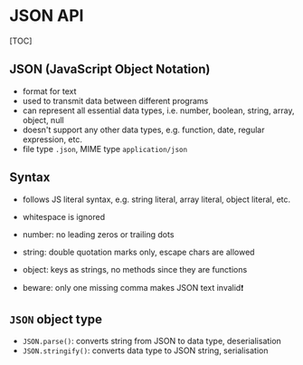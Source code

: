 # JSON API

[TOC]

## JSON (JavaScript Object Notation)

- format for text
- used to transmit data between different programs
- can represent all essential data types, i.e. number, boolean, string, array, object, null
- doesn't support any other data types, e.g. function, date, regular expression, etc.
- file type `.json`, MIME type `application/json`



## Syntax

- follows JS literal syntax, e.g. string literal, array literal, object literal, etc.
- whitespace is ignored
- number: no leading zeros or trailing dots
- string: double quotation marks only, escape chars are allowed
- object: keys as strings, no methods since they are functions

- beware: only one missing comma makes JSON text invalid❗️



## `JSON` object type

- `JSON.parse()`: converts string from JSON to data type, deserialisation
- `JSON.stringify()`: converts data type to JSON string, serialisation
